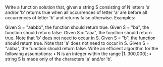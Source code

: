 Write a function solution that, given a string S consisting of N letters 'a' and/or 'b' returns true when all occurrences of letter 'a' are before all occurrences of letter 'b' and returns false otherwise.
Examples:

Given S = "aabbb", the function should return true.
Given S = "ba", the function should return false.
Given S = "aaa", the function should return true. Note that 'b' does not
need to occur in S.
Given S = "b", the function should return true. Note that 'a' does not
need to occur in S.
Given S = "abba", the function should return false.
Write an efficient algorithm for the following assumptions:
• N is an integer within the range |1..300,000];
• string S is made only of the characters 'a' and/or 'b'.
